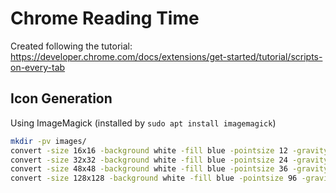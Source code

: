 # Chrome Reading Time

Created following the tutorial: <https://developer.chrome.com/docs/extensions/get-started/tutorial/scripts-on-every-tab>

## Icon Generation

Using ImageMagick (installed by `sudo apt install imagemagick`)

```sh
mkdir -pv images/
convert -size 16x16 -background white -fill blue -pointsize 12 -gravity center label:Rd images/icon16.png
convert -size 32x32 -background white -fill blue -pointsize 24 -gravity center label:Rd images/icon32.png
convert -size 48x48 -background white -fill blue -pointsize 36 -gravity center label:Rd images/icon48.png
convert -size 128x128 -background white -fill blue -pointsize 96 -gravity center label:Rd images/icon128.png
```
